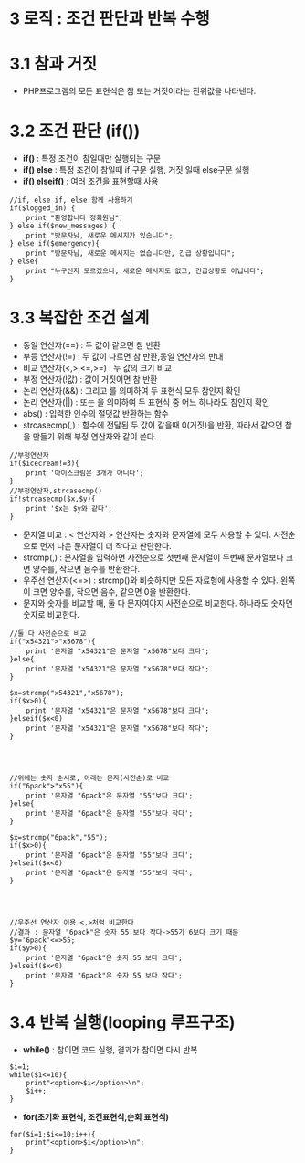# 3 로직 : 조건 판단과 반복 수행

# 3.1 참과 거짓
- PHP프로그램의 모든 표현식은 참 또는 거짓이라는 진위값을 나타낸다.

# 3.2 조건 판단 (if())
- **if()** : 특정 조건이 참일때만 실행되는 구문
- **if() else** : 특정 조건이 참일때 if 구문 실행, 거짓 일때 else구문 실행
- **if() elseif()** : 여러 조건을 표현할때 사용

~~~~
//if, else if, else 함께 사용하기
if($logged_in) {
	print "환영합니다 정회원님";
} else if($new_messages) {
	print "방문자님, 새로운 메시지가 있습니다";
} else if($emergency){
	print "방문자님, 새로운 메시지는 없습니다만, 긴급 상황입니다";
} else{
	print "누구신지 모르겠으나, 새로운 메시지도 없고, 긴급상황도 아닙니다";
}
~~~~

# 3.3 복잡한 조건 설계
- 동일 연산자(==) : 두 값이 같으면 참 반환
- 부등 연산자(!=) : 두 값이 다르면 참 반환,동일 연산자의 반대
- 비교 연산자(<,>,<=,>=) : 두 값의 크기 비교
- 부정 연산자(!값) : 값이 거짓이면 참 반환
- 논리 연산자(&&) : 그리고 를 의미하여 두 표현식 모두 참인지 확인
- 논리 연산자(||) : 또는 을 의미하여 두 표현식 중 어느 하나라도 참인지 확인
- abs() : 입력한 인수의 절댓값 반환하는 함수
- strcasecmp(,) : 함수에 전달된 두 값이 같을때 0(거짓)을 반환, 따라서 같으면 참을 만들기 위해 부정 연산자와 같이 쓴다. 

~~~~
//부정연산자
if($icecream!=3){
	print '아이스크림은 3개가 아니다';
}
//부정연산자,strcasecmp()
if!strcasecmp($x,$y){
	print '$x는 $y와 같다';
}
~~~~
- 문자열 비교 : < 연산자와 > 연산자는 숫자와 문자열에 모두 사용할 수 있다. 사전순으로 먼저 나온 문자열이 더 작다고 판단한다.
- strcmp(,) : 문자열을 입력하면 사전순으로 첫번째 문자열이 두번째 문자열보다 크면 양수를, 작으면 음수를 반환한다.
- 우주선 연산자(<=>) : strcmp()와 비슷하지만 모든 자료형에 사용할 수 있다. 왼쪽이 크면 양수를, 작으면 음수, 같으면 0을 반환한다.
- 문자와 숫자를 비교할 때, 둘 다 문자여야지 사전순으로 비교한다. 하나라도 숫자면 숫자로 비교한다.
~~~~
//둘 다 사전순으로 비교
if("x54321">"x5678"){
	print '문자열 "x54321"은 문자열 "x5678"보다 크다';
}else{
	print '문자열 "x54321"은 문자열 "x5678"보다 작다';
}

$x=strcmp("x54321","x5678");
if($x>0){
	print '문자열 "x54321"은 문자열 "x5678"보다 크다';
}elseif($x<0)
	print '문자열 "x54321"은 문자열 "x5678"보다 작다';
}




//위에는 숫자 순서로, 아래는 문자(사전순)로 비교
if("6pack">"x55"){
	print '문자열 "6pack"은 문자열 "55"보다 크다';
}else{
	print '문자열 "6pack"은 문자열 "55"보다 작다';
}

$x=strcmp("6pack","55");
if($x>0){
	print '문자열 "6pack"은 문자열 "55"보다 크다';
}elseif($x<0)
	print '문자열 "6pack"은 문자열 "55"보다 작다';
}




//우주선 연산자 이용 <,>처럼 비교한다
//결과 : 문자열 "6pack"은 숫자 55 보다 작다->55가 6보다 크기 때문
$y='6pack'<=>55;
if($y>0){
	print '문자열 "6pack"은 숫자 55 보다 크다';
}elseif($x<0)
	print '문자열 "6pack"은 숫자 55 보다 작다';
}

~~~~

# 3.4 반복 실행(looping 루프구조)
- **while()** : 참이면 코드 실행, 결과가 참이면 다시 반복
~~~~
$i=1;
while($1<=10){
	print"<option>$i</option>\n";
	$i++;
}
~~~~
- **for(초기화 표현식, 조건표현식,순회 표현식)**
~~~~
for($i=1;$i<=10;i++){
	print"<option>$i</option>\n";
}
~~~~

